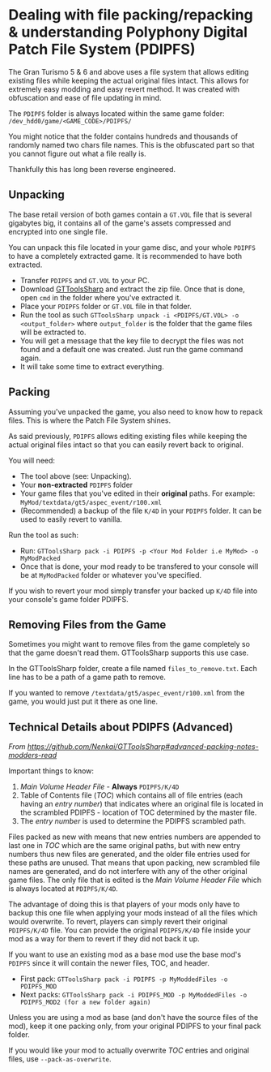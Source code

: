 # Dealing with file packing/repacking & understanding Polyphony Digital Patch File System (PDIPFS)

The Gran Turismo 5 & 6 and above uses a file system that allows editing existing files while keeping the actual original files intact. This allows for extremely easy modding and easy revert method.
It was created with obfuscation and ease of file updating in mind.

The `PDIPFS` folder is always located within the same game folder: `/dev_hdd0/game/<GAME_CODE>/PDIPFS/`

You might notice that the folder contains hundreds and thousands of randomly named two chars file names. This is the obfuscated part so that you cannot figure out what a file really is.

Thankfully this has long been reverse engineered.

## Unpacking

The base retail version of both games contain a `GT.VOL` file that is several gigabytes big, it contains all of the game's assets compressed and encrypted into one single file. 

You can unpack this file located in your game disc, and your whole `PDIPFS` to have a completely extracted game. It is recommended to have both extracted.

* Transfer `PDIPFS` and `GT.VOL` to your PC.
* Download [GTToolsSharp](https://github.com/Nenkai/GTToolsSharp/releases) and extract the zip file. Once that is done, open `cmd` in the folder where you've extracted it.
* Place your `PDIPFS` folder or `GT.VOL` file in that folder. 
* Run the tool as such `GTToolsSharp unpack -i <PDIPFS/GT.VOL> -o <output_folder>` where `output_folder` is the folder that the game files will be extracted to. 
* You will get a message that the key file to decrypt the files was not found and a default one was created. Just run the game command again.
* It will take some time to extract everything.


## Packing

Assuming you've unpacked the game, you also need to know how to repack files. This is where the Patch File System shines.

As said previously, `PDIPFS` allows editing existing files while keeping the actual original files intact so that you can easily revert back to original.

You will need:
   * The tool above (see: Unpacking).
   * Your **non-extracted** `PDIPFS` folder
   * Your game files that you've edited in their **original** paths. For example: `MyMod/textdata/gt5/aspec_event/r100.xml`
   * (Recommended) a backup of the file `K/4D` in your `PDIPFS` folder. It can be used to easily revert to vanilla.

Run the tool as such:
   * Run: `GTToolsSharp pack -i PDIPFS -p <Your Mod Folder i.e MyMod> -o MyModPacked`
   * Once that is done, your mod ready to be transfered to your console will be at `MyModPacked` folder or whatever you've specified.


If you wish to revert your mod simply transfer your backed up `K/4D` file into your console's game folder PDIPFS.

## Removing Files from the Game

Sometimes you might want to remove files from the game completely so that the game doesn't read them. GTToolsSharp supports this use case.

In the GTToolsSharp folder, create a file named `files_to_remove.txt`. Each line has to be a path of a game path to remove. 

If you wanted to remove `/textdata/gt5/aspec_event/r100.xml` from the game, you would just put it there as one line.


## Technical Details about PDIPFS (Advanced)
*From https://github.com/Nenkai/GTToolsSharp#advanced-packing-notes-modders-read*

Important things to know:
1. *Main Volume Header File* - **Always** `PDIPFS/K/4D`
2. Table of Contents file (*TOC*) which contains all of file entries (each having an *entry number*) that indicates where an original file is located in the scrambled PDIPFS - location of TOC determined by the master file.
3. The *entry number* is used to determine the PDIPFS scrambled path.

Files packed as new with means that new entries numbers are appended to last one in *TOC* which are the same original paths, but with new entry numbers thus new files are generated, and the older file entries used for these paths are unused. That means that upon packing, new scrambled file names are generated, and do not interfere with any of the other original game files. The only file that is edited is the *Main Volume Header File* which is always located at `PDIPFS/K/4D`.

The advantage of doing this is that players of your mods only have to backup this one file when applying your mods instead of all the files which would overwrite. To revert, players can simply revert their original `PDIPFS/K/4D` file. You can provide the original `PDIPFS/K/4D` file inside your mod as a way for them to revert if they did not back it up.

If you want to use an existing mod as a base mod use the base mod's `PDIPFS` since it will contain the newer files, TOC, and header.
* First pack: `GTToolsSharp pack -i PDIPFS -p MyModdedFiles -o PDIPFS_MOD`
* Next packs: `GTToolsSharp pack -i PDIPFS_MOD -p MyModdedFiles -o PDIPFS_MOD2 (for a new folder again)`

Unless you are using a mod as base (and don't have the source files of the mod), keep it one packing only, from your original PDIPFS to your final pack folder.

If you would like your mod to actually overwrite *TOC* entries and original files, use `--pack-as-overwrite`.
